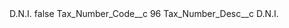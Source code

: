 <?xml version="1.0" encoding="UTF-8"?>
<CustomMetadata xmlns="http://soap.sforce.com/2006/04/metadata" xmlns:xsi="http://www.w3.org/2001/XMLSchema-instance" xmlns:xsd="http://www.w3.org/2001/XMLSchema">
    <label>D.N.I.</label>
    <protected>false</protected>
    <values>
        <field>Tax_Number_Code__c</field>
        <value xsi:type="xsd:string">96</value>
    </values>
    <values>
        <field>Tax_Number_Desc__c</field>
        <value xsi:type="xsd:string">D.N.I.</value>
    </values>
</CustomMetadata>
